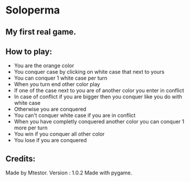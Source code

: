 # Soloperma
## My first real game.

## How to play:
- You are the orange color
- You conquer case by clicking on white case that next to yours
- You can conquer 1 white case per turn
- When you turn end other color play
- If one of the case next to you are of another color you enter in conflict
- In case of conflict if you are bigger then you conquer like you do with white case
- Otherwise you are conquered
- You can't conquer white case if you are in conflict
- When you have completly conquered another color you can conquer 1 more per turn
- You win if you conquer all other color
- You lose if you are conquered

## Credits:
Made by Mtestor.
Version : 1.0.2
Made with pygame.